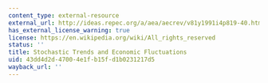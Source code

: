 ```yaml
---
content_type: external-resource
external_url: http://ideas.repec.org/a/aea/aecrev/v81y1991i4p819-40.html
has_external_license_warning: true
license: https://en.wikipedia.org/wiki/All_rights_reserved
status: ''
title: Stochastic Trends and Economic Fluctuations
uid: 43dd4d2d-4700-4e1f-b15f-d1b0231217d5
wayback_url: ''
---
```

